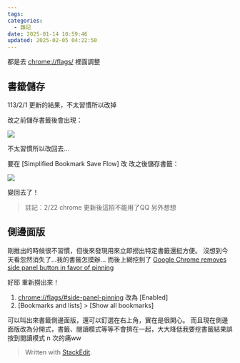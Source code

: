 ```yaml
---
tags: 
categories:
  - 雜記
date: 2025-01-14 10:59:46
updated: 2025-02-05 04:22:50
---
```

都是去 [chrome://flags/](chrome://flags/) 裡面調整


## 書籤儲存

113/2/1 更新的結果，不太習慣所以改掉

改之前儲存書籤後會出現：

![](https://blogger.googleusercontent.com/img/a/AVvXsEiXAzjVCT7b9WV8KuqrTyRWjCRAm0JJW_TGzhhtOrgWgiDb_x57yZwgjP2fswvA4AE0Zj3sGqC3Z_jMwF-Ha0U_2hO06vEeTUKlwrhKJWhlfDeqRJZ6rVehz8NCUPHjjX1wkoYZLq0AOcUPtV-pc0ZTY12D3QL6Hvr_5N6FoendznzmMVjvCG2X6T3SfB8=w320)

  

不太習慣所以改回去...

要在 [Simplified Bookmark Save Flow] 改
改之後儲存書籤：

![](https://blogger.googleusercontent.com/img/a/AVvXsEhVSs3LdW3v_OvEKSOG1jqhEWJOqh4GQwW6uxCinl5qOI2ehuymcxxt8WqlSEM5ArtNs5YCas1XFP5rkKH1dsfUGHVgNajnKzZ2iKrkHY9Lc2rFHAu__YGKy5FfmAcb5za-jowqWyNMl1xorVRX-qBzsGtOPAxGesnLtbQFJTb_HaldO76SvwEi-J0Ac9c=w320)

 變回去了！

> 註記：2/22 chrome 更新後這招不能用了QQ 另外想想

## 側邊面版
剛推出的時候很不習慣，但後來發現用來立即撈出特定書籤還挺方便。
沒想到今天看忽然消失了...我的書籤怎摸辦...
而後上網挖到了 [Google Chrome removes side panel button in favor of pinning](https://9to5google.com/2024/04/12/chrome-side-panel-button/) 

好耶 重新撈出來！
1. [chrome://flags/#side-panel-pinning](chrome://flags/#side-panel-pinning) 改為 [Enabled]
2. [Bookmarks and lists] > [Show all bookmarks]

可以叫出來書籤側邊面版，還可以釘選在右上角，實在是很開心。
而且現在側邊面版改為分開式，書籤、閱讀模式等等不會擠在一起，大大降低我要挖書籤結果誤按到閱讀模式 n 次的痛ww


> Written with [StackEdit](https://stackedit.io/).